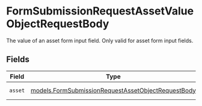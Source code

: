 # FormSubmissionRequestAssetValueObjectRequestBody

The value of an asset form input field. Only valid for asset form input fields.


## Fields

| Field                                                                                                          | Type                                                                                                           | Required                                                                                                       | Description                                                                                                    |
| -------------------------------------------------------------------------------------------------------------- | -------------------------------------------------------------------------------------------------------------- | -------------------------------------------------------------------------------------------------------------- | -------------------------------------------------------------------------------------------------------------- |
| `asset`                                                                                                        | [models.FormSubmissionRequestAssetObjectRequestBody](../models/formsubmissionrequestassetobjectrequestbody.md) | :heavy_check_mark:                                                                                             | Asset object.                                                                                                  |